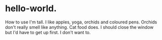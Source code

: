 # hello-world.
How to use 
I'm tall. I like apples, yoga, orchids and coloured pens. Orchids don't really smell like anything. Cat food does. I should close the window but I'd have to get up first. I don't want to. 
